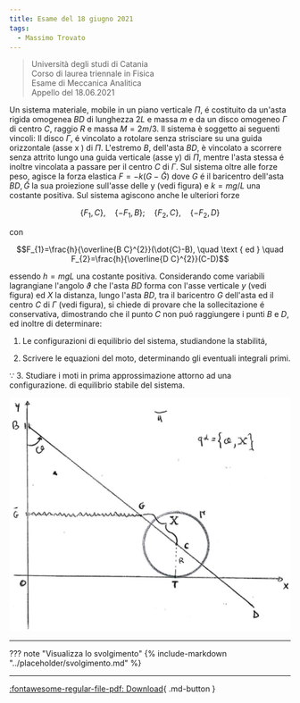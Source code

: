 ```yaml
---
title: Esame del 18 giugno 2021
tags:
  - Massimo Trovato
---
```


>Università degli studi di Catania<br> Corso di laurea triennale in Fisica<br> Esame di Meccanica Analitica<br> Appello del 18.06.2021

Un sistema materiale, mobile in un piano verticale $\Pi$, é costituito
da un'asta rigida omogenea $B D$ di lunghezza $2 L$ e massa $m$ e da un
disco omogeneo $\Gamma$ di centro $C$, raggio $R$ e massa $M=2 m / 3$.
Il sistema è soggetto ai seguenti vincoli: Il disco $\Gamma$, é
vincolato a rotolare senza strisciare su una guida orizzontale (asse
$\mathrm{x}$ ) di $\Pi$. L'estremo $B$, dell'asta $B D$, è vincolato a
scorrere senza attrito lungo una guida verticale (asse y) di $\Pi$,
mentre l'asta stessa é inoltre vincolata a passare per il centro $C$ di
$\Gamma$. Sul sistema oltre alle forze peso, agisce la forza elastica
$F=-k(G-\bar{G})$ dove $G$ é il baricentro dell'asta $B D, \bar{G}$ la
sua proiezione sull'asse delle y (vedi figura) e $k=m g / L$ una
costante positiva. Sul sistema agiscono anche le ulteriori forze

$$\left\{F_{1}, C\right\}, \quad\left\{-F_{1}, B\right\} ; \quad\left\{F_{2}, C\right\}, \quad\left\{-F_{2}, D\right\}$$

con

$$F_{1}=\frac{h}{\overline{B C}^{2}}(\dot{C}-B), \quad \text { ed } \quad F_{2}=\frac{h}{\overline{D C}^{2}}(C-D)$$

essendo $h=m g L$ una costante positiva. Considerando come variabili
lagrangiane l'angolo $\vartheta$ che l'asta $B D$ forma con l'asse
verticale $y$ (vedi figura) ed $X$ la distanza, lungo l'asta $B D$, tra
il baricentro $G$ dell'asta ed il centro $C$ di $\Gamma$ (vedi figura),
si chiede di provare che la sollecitazione é conservativa, dimostrando
che il punto $C$ non puó raggiungere i punti $B$ e $D$, ed inoltre di
determinare:

1.  Le configurazioni di equilibrio del sistema, studiandone la
    stabilitá,

2.  Scrivere le equazioni del moto, determinando gli eventuali integrali
    primi.

$\because$ 3. Studiare i moti in prima approssimazione attorno ad una
configurazione. di equilibrio stabile del sistema.

![image](images/2023_04_04_fdeaa97a1ff25f89fa04g-05(1).jpg)

---

??? note "Visualizza lo svolgimento"
    {% include-markdown "../placeholder/svolgimento.md" %}

---

[:fontawesome-regular-file-pdf: Download](pdf/2021-06-18.pdf){ .md-button }
